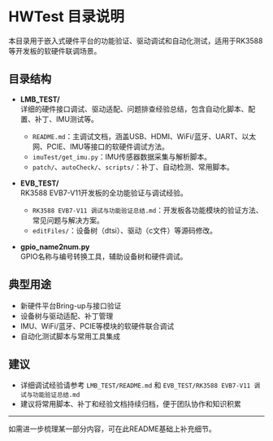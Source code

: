 # HWTest 目录说明

本目录用于嵌入式硬件平台的功能验证、驱动调试和自动化测试，适用于RK3588等开发板的软硬件联调场景。

## 目录结构

- **LMB_TEST/**  
  详细的硬件接口调试、驱动适配、问题排查经验总结，包含自动化脚本、配置、补丁、IMU测试等。
  - `README.md`：主调试文档，涵盖USB、HDMI、WiFi/蓝牙、UART、以太网、PCIE、IMU等接口的软硬件调试方法。
  - `imuTest/get_imu.py`：IMU传感器数据采集与解析脚本。
  - `patch/`、`autoCheck/`、`scripts/`：补丁、自动检测、常用脚本。

- **EVB_TEST/**  
  RK3588 EVB7-V11开发板的全功能验证与调试经验。
  - `RK3588 EVB7-V11 调试与功能验证总结.md`：开发板各功能模块的验证方法、常见问题与解决方案。
  - `editFiles/`：设备树（dtsi）、驱动（c文件）等源码修改。

- **gpio_name2num.py**  
  GPIO名称与编号转换工具，辅助设备树和硬件调试。

## 典型用途

- 新硬件平台Bring-up与接口验证
- 设备树与驱动适配、补丁管理
- IMU、WiFi/蓝牙、PCIE等模块的软硬件联合调试
- 自动化测试脚本与常用工具集成

## 建议

- 详细调试经验请参考 `LMB_TEST/README.md` 和 `EVB_TEST/RK3588 EVB7-V11 调试与功能验证总结.md`
- 建议将常用脚本、补丁和经验文档持续归档，便于团队协作和知识积累

---
如需进一步梳理某一部分内容，可在此README基础上补充细节。
